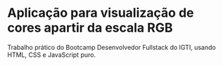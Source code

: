 # Aplicação para visualização de cores apartir da escala RGB

Trabalho prático do Bootcamp Desenvolvedor Fullstack do IGTI, usando HTML, CSS e JavaScript puro.
